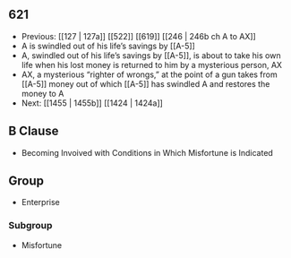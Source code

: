 ## 621
- Previous: [[127 | 127a]] [[522]] [[619]] [[246 | 246b ch A to AX]] 
- A is swindled out of his life’s savings by [[A-5]]
- A, swindled out of his life’s savings by [[A-5]], is about to take his own life when his lost money is returned to him by a mysterious person, AX
- AX, a mysterious “righter of wrongs,” at the point of a gun takes from [[A-5]] money out of which [[A-5]] has swindled A and restores the money to A
- Next: [[1455 | 1455b]] [[1424 | 1424a]] 

## B Clause
- Becoming Invoived with Conditions in Which Misfortune is Indicated

## Group
- Enterprise

### Subgroup
- Misfortune

